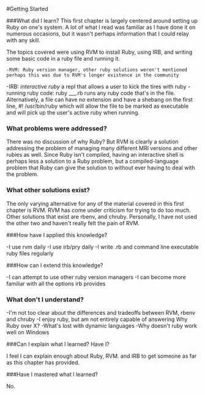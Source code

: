 #Getting Started

###What did I learn?
  This first chapter is largely centered around setting up Ruby on one's system.  A lot of what I read was familiar as I have done it on numerous occasions, but it wasn't perhaps information that I could relay with any skill.

  The topics covered were using RVM to install Ruby, using IRB, and writing some basic code in a ruby file and running it. 

	-RVM: Ruby version manager, other ruby solutions weren't mentioned perhaps this was due to RVM's longer existence in the community
  -IRB: *interactive ruby* a repl that allows a user to kick the tires with ruby
	-running ruby code: ruby ___.rb runs any ruby code that's in the file.  Alternatively, a file can have no extension and have a shebang on the first line,
  #! /usr/bin/ruby which will allow the file to be marked as executable and will pick up the user's active ruby when running.

### What problems were addressed?

  There was no discussion of why Ruby?  But RVM is clearly a solution addressing the problem of managing many different MRI versions and other rubies as well.  Since Ruby isn't compiled, having an interactive shell is perhaps less a solution to a Ruby problem, but a compiled-language problem that Ruby can give the solution to without ever having to deal with the problem. 

### What other solutions exist?

  The only varying alternative for any of the material covered in this first chapter is RVM. RVM has come under criticism for trying to do too much.  Other solutions that exist are rbenv, and chruby.  Personally, I have not used the other two and haven't really felt the pain of RVM.

###How have I applied this knowledge?

 -I use rvm daily
 -I use irb/pry daily
 -I write .rb and command line executable ruby files regularly

###How can I extend this knowledge?

 -I can attempt to use other ruby version managers
 -I can become more familiar with all the options irb provides

### What don't I understand?

 -I'm not too clear about the differences and tradeoffs between RVM, rbenv and chruby
 -I enjoy ruby, but am not entirely capable of answering Why Ruby over X?
 -What's lost with dynamic languages
 -Why doesn't ruby work well on Windows

###Can I explain what I learned? Have I?

 I feel I can explain enough about Ruby, RVM. and IRB to get someone as far as this chapter has provided. 

###Have I mastered what I learned?

 No.
